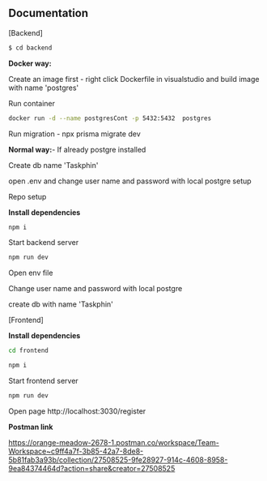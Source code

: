 
## Documentation


[Backend]

```bash
$ cd backend
```

**Docker way:**


Create an image first - right click Dockerfile in visualstudio and build image with name 'postgres'

Run container 

```bash
docker run -d --name postgresCont -p 5432:5432  postgres
```

Run migration - npx prisma migrate dev 


**Normal way:**- If already postgre installed

Create db name 'Taskphin'

open .env and change user name and password with local postgre setup

Repo setup

**Install dependencies**
```bash
npm i
```

Start backend server
```bash
npm run dev
```

Open env file 

Change user name and password with local postgre

create db with name 'Taskphin'

[Frontend]

**Install dependencies**

```bash
cd frontend
```

```bash
npm i
```

Start frontend server

```bash
npm run dev
```

Open page http://localhost:3030/register



**Postman link**

https://orange-meadow-2678-1.postman.co/workspace/Team-Workspace~c9ff4a7f-3b85-42a7-8de8-5b81fab3a93b/collection/27508525-9fe28927-914c-4608-8958-9ea84374464d?action=share&creator=27508525


